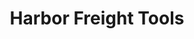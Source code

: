 ---
title: "Harbor Freight Tools"
url: /fort-worth-eastchase/harbor-freight-tools/
shop: Eisenwaren
---
